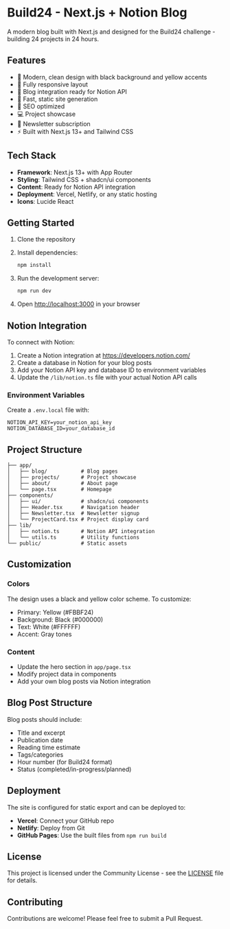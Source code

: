 # Build24 - Next.js + Notion Blog

A modern blog built with Next.js and designed for the Build24 challenge - building 24 projects in 24 hours.

## Features

- 🎨 Modern, clean design with black background and yellow accents
- 📱 Fully responsive layout
- 📝 Blog integration ready for Notion API
- 🚀 Fast, static site generation
- 🎯 SEO optimized
- 💻 Project showcase
- 📧 Newsletter subscription
- ⚡ Built with Next.js 13+ and Tailwind CSS

## Tech Stack

- **Framework**: Next.js 13+ with App Router
- **Styling**: Tailwind CSS + shadcn/ui components
- **Content**: Ready for Notion API integration
- **Deployment**: Vercel, Netlify, or any static hosting
- **Icons**: Lucide React

## Getting Started

1. Clone the repository
2. Install dependencies:
   ```bash
   npm install
   ```

3. Run the development server:
   ```bash
   npm run dev
   ```

4. Open [http://localhost:3000](http://localhost:3000) in your browser

## Notion Integration

To connect with Notion:

1. Create a Notion integration at https://developers.notion.com/
2. Create a database in Notion for your blog posts
3. Add your Notion API key and database ID to environment variables
4. Update the `/lib/notion.ts` file with your actual Notion API calls

### Environment Variables

Create a `.env.local` file with:

```env
NOTION_API_KEY=your_notion_api_key
NOTION_DATABASE_ID=your_database_id
```

## Project Structure

```
├── app/
│   ├── blog/           # Blog pages
│   ├── projects/       # Project showcase
│   ├── about/          # About page
│   └── page.tsx        # Homepage
├── components/
│   ├── ui/             # shadcn/ui components
│   ├── Header.tsx      # Navigation header
│   ├── Newsletter.tsx  # Newsletter signup
│   └── ProjectCard.tsx # Project display card
├── lib/
│   ├── notion.ts       # Notion API integration
│   └── utils.ts        # Utility functions
└── public/             # Static assets
```

## Customization

### Colors
The design uses a black and yellow color scheme. To customize:
- Primary: Yellow (#FBBF24)
- Background: Black (#000000)
- Text: White (#FFFFFF)
- Accent: Gray tones

### Content
- Update the hero section in `app/page.tsx`
- Modify project data in components
- Add your own blog posts via Notion integration

## Blog Post Structure

Blog posts should include:
- Title and excerpt
- Publication date
- Reading time estimate
- Tags/categories
- Hour number (for Build24 format)
- Status (completed/in-progress/planned)

## Deployment

The site is configured for static export and can be deployed to:

- **Vercel**: Connect your GitHub repo
- **Netlify**: Deploy from Git
- **GitHub Pages**: Use the built files from `npm run build`

## License

This project is licensed under the Community License - see the [LICENSE](LICENSE) file for details.

## Contributing

Contributions are welcome! Please feel free to submit a Pull Request.
